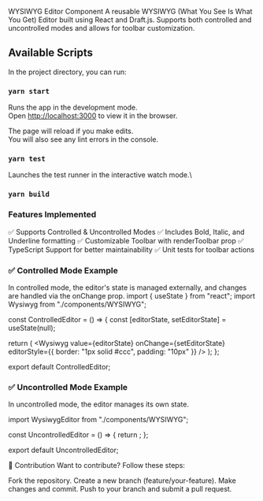 WYSIWYG Editor Component
A reusable WYSIWYG (What You See Is What You Get) Editor built using React and Draft.js. Supports both controlled and uncontrolled modes and allows for toolbar customization.
## Available Scripts

In the project directory, you can run:

### `yarn start`

Runs the app in the development mode.\
Open [http://localhost:3000](http://localhost:3000) to view it in the browser.

The page will reload if you make edits.\
You will also see any lint errors in the console.

### `yarn test`

Launches the test runner in the interactive watch mode.\
 
### `yarn build`

### Features Implemented
✅ Supports Controlled & Uncontrolled Modes
✅ Includes Bold, Italic, and Underline formatting
✅ Customizable Toolbar with renderToolbar prop
✅ TypeScript Support for better maintainability
✅ Unit tests for toolbar actions

### ✅ Controlled Mode Example
In controlled mode, the editor's state is managed externally, and changes are handled via the onChange prop.
import { useState } from "react";
import Wysiwyg from "./components/WYSIWYG";

const ControlledEditor = () => {
const [editorState, setEditorState] = useState(null);

return (
<Wysiwyg
value={editorState}
onChange={setEditorState}
editorStyle={{ border: "1px solid #ccc", padding: "10px" }}
/>
);
};

export default ControlledEditor;

### ✅ Uncontrolled Mode Example
In uncontrolled mode, the editor manages its own state.

import WysiwygEditor from "./components/WYSIWYG";

const UncontrolledEditor = () => {
return <WysiwygEditor />;
};

export default UncontrolledEditor;

📌 Contribution
Want to contribute? Follow these steps:

Fork the repository.
Create a new branch (feature/your-feature).
Make changes and commit.
Push to your branch and submit a pull request.
